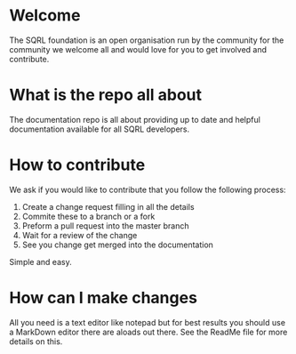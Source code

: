 # Welcome
The SQRL foundation is an open organisation run by the community for the community we welcome all and would love for you to get involved and contribute.

# What is the repo all about
The documentation repo is all about providing up to date and helpful documentation available for all SQRL developers.

# How to contribute
We ask if you would like to contribute that you follow the following process:
1. Create a change request filling in all the details
2. Commite these to a branch or a fork
3. Preform a pull request into the master branch
4. Wait for a review of the change
5. See you change get merged into the documentation

Simple and easy.

# How can I make changes
All you need is a text editor like notepad but for best results you should use a MarkDown editor there are aloads out there. See the ReadMe file for more details on this.
